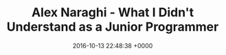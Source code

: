 ---
title: "Alex Naraghi - What I Didn't Understand as a Junior Programmer"
date: 2016-10-13 22:48:38 +0000
url: http://blog.alexnaraghi.com/what-i-didnt-understand-as-a-junior-programmer
---